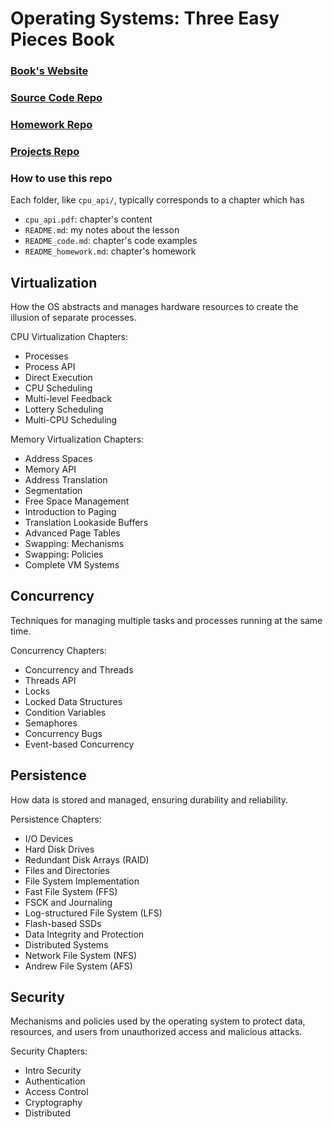 # Operating Systems: Three Easy Pieces Book

### [Book's Website](https://pages.cs.wisc.edu/~remzi/OSTEP/)

### [Source Code Repo](https://github.com/remzi-arpacidusseau/ostep-code)

### [Homework Repo](https://github.com/remzi-arpacidusseau/ostep-homework/)

### [Projects Repo](https://github.com/remzi-arpacidusseau/ostep-projects)

### How to use this repo

Each folder, like `cpu_api/`, typically corresponds to a chapter which has

- `cpu_api.pdf`: chapter's content
- `README.md`: my notes about the lesson
- `README_code.md`: chapter's code examples
- `README_homework.md`: chapter's homework

## Virtualization

How the OS abstracts and manages hardware resources to create the illusion of separate processes.

CPU Virtualization Chapters:

- Processes
- Process API
- Direct Execution
- CPU Scheduling
- Multi-level Feedback
- Lottery Scheduling
- Multi-CPU Scheduling

Memory Virtualization Chapters:

- Address Spaces
- Memory API
- Address Translation
- Segmentation
- Free Space Management
- Introduction to Paging
- Translation Lookaside Buffers
- Advanced Page Tables
- Swapping: Mechanisms
- Swapping: Policies
- Complete VM Systems

## Concurrency

Techniques for managing multiple tasks and processes running at the same time.

Concurrency Chapters:

- Concurrency and Threads
- Threads API
- Locks
- Locked Data Structures
- Condition Variables
- Semaphores
- Concurrency Bugs
- Event-based Concurrency

## Persistence

How data is stored and managed, ensuring durability and reliability.

Persistence Chapters:

- I/O Devices
- Hard Disk Drives
- Redundant Disk Arrays (RAID)
- Files and Directories
- File System Implementation
- Fast File System (FFS)
- FSCK and Journaling
- Log-structured File System (LFS)
- Flash-based SSDs
- Data Integrity and Protection
- Distributed Systems
- Network File System (NFS)
- Andrew File System (AFS)

## Security

Mechanisms and policies used by the operating system to protect data, resources, and users from unauthorized access and malicious attacks.

Security Chapters:

- Intro Security
- Authentication
- Access Control
- Cryptography
- Distributed
